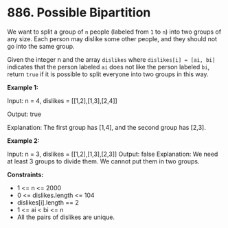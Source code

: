 # 886. Possible Bipartition

We want to split a group of `n` people (labeled from `1` to `n`) into two groups of any size. Each person may dislike some other people, and they should not go into the same group.

Given the integer n and the array `dislikes` where `dislikes[i] = [ai, bi]` indicates that the person labeled `ai` does not like the person labeled `bi`, return `true` if it is possible to split everyone into two groups in this way.

**Example 1:**

Input: n = 4, dislikes = [[1,2],[1,3],[2,4]]

Output: true

Explanation: The first group has [1,4], and the second group has [2,3].

**Example 2:**

Input: n = 3, dislikes = [[1,2],[1,3],[2,3]]
Output: false
Explanation: We need at least 3 groups to divide them. We cannot put them in two groups.
 

**Constraints:**

- 1 <= n <= 2000
- 0 <= dislikes.length <= 104
- dislikes[i].length == 2
- 1 <= ai < bi <= n
- All the pairs of dislikes are unique.